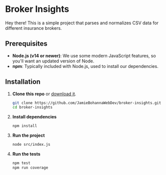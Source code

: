# Broker Insights

Hey there! This is a simple project that parses and normalizes CSV data for different insurance brokers.

## Prerequisites

- **Node.js (v14 or newer)**: We use some modern JavaScript features, so you'll want an updated version of Node.
- **npm**: Typically included with Node.js, used to install our dependencies.

## Installation

1. **Clone this repo** or [download it](https://github.com/JamieBohannaWebDev/broker-insights).
   ```bash
   git clone https://github.com/JamieBohannaWebDev/broker-insights.git
   cd broker-insights

2. **Install dependencies**
   ```bash
   npm install

3. **Run the project**
   ```bash
   node src/index.js

4. **Run the tests**
   ```bash
   npm test
   npm run coverage
